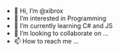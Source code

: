 - 👋 Hi, I’m @xibrox
- 👀 I’m interested in Programming
- 🌱 I’m currently learning C# and JS
- 💞️ I’m looking to collaborate on ...
- 📫 How to reach me ...

<!---
xibrox/xibrox is a ✨ special ✨ repository because its `README.md` (this file) appears on your GitHub profile.
You can click the Preview link to take a look at your changes.
--->
